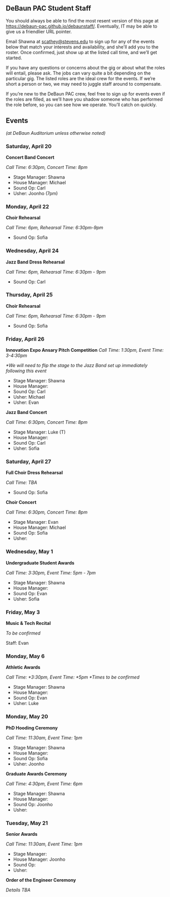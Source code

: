 ## DeBaun PAC Student Staff

You should always be able to find the most resent version of this page at <https://debaun-pac.github.io/debaunstaff/>. Eventually, IT may be able to give us a friendlier URL pointer.

Email Shawna at <scathey@stevens.edu>  to sign up for any of the events below that match your interests and availability, and she'll add you to the roster. Once confirmed, just show up at the listed call time, and we’ll get started.

If you have any questions or concerns about the gig or about what the roles will entail, please ask. The jobs can vary quite a bit depending on the particular gig. The listed roles are the ideal crew for the events. If we’re short a person or two, we may need to juggle staff around to compensate.

If you’re new to the DeBaun PAC crew, feel free to sign up for events even if the roles are filled, as we’ll have you shadow someone who has performed the role before, so you can see how we operate. You’ll catch on quickly.


## Events
*(at DeBaun Auditorium unless otherwise noted)*
  



### Saturday, April 20

**Concert Band Concert**

_Call Time: 6:30pm, Concert Time: 8pm_

- Stage Manager: Shawna
- House Manager: Michael
- Sound Op: Carl
- Usher: Joonho (7pm)
 

### Monday, April 22

**Choir Rehearsal**

_Call Time: 6pm, Rehearsal Time: 6:30pm-9pm_

- Sound Op: Sofia
 

### Wednesday, April 24

**Jazz Band Dress Rehearsal**

_Call Time: 6pm, Rehearsal Time: 6:30pm - 9pm_

- Sound Op: Carl
 

### Thursday, April 25

**Choir Rehearsal**

_Call Time: 6pm, Rehearsal Time: 6:30pm - 9pm_

- Sound Op: Sofia


### Friday, April 26

**Innovation Expo Ansary Pitch Competition**
_Call Time: 1:30pm, Event Time: 3-4:30pm_

_*We will need to flip the stage to the Jazz Band set up immediately following this event_

- Stage Manager: Shawna
- House Manager: 
- Sound Op: Carl
- Usher: Michael
- Usher: Evan 
 

**Jazz Band Concert**

_Call Time: 6:30pm, Concert Time: 8pm_

- Stage Manager: Luke (T)
- House Manager: 
- Sound Op: Carl
- Usher: Sofia
 

### Saturday, April 27

**Full Choir Dress Rehearsal**

_Call Time: TBA_

- Sound Op: Sofia
 

**Choir Concert**

_Call Time: 6:30pm, Concert Time: 8pm_

- Stage Manager: Evan 
- House Manager: Michael
- Sound Op: Sofia
- Usher: 


### Wednesday, May 1

**Undergraduate Student Awards**

 _Call Time: 3:30pm, Event Time: 5pm - 7pm_

- Stage Manager: Shawna
- House Manager: 
- Sound Op: Evan 
- Usher: Sofia
 

### Friday, May 3

**Music & Tech Recital**

_To be confirmed_

Staff: Evan


### Monday, May 6

**Athletic Awards**

_Call Time: *3:30pm, Event Time: *5pm *Times to be confirmed_

- Stage Manager: Shawna
- House Manager: 
- Sound Op: Evan 
- Usher: Luke


### Monday, May 20 

**PhD Hooding Ceremony**

_Call Time: 11:30am, Event Time: 1pm_

- Stage Manager: Shawna
- House Manager: 
- Sound Op: Sofia
- Usher: Joonho


**Graduate Awards Ceremony**

_Call Time: 4:30pm, Event Time: 6pm_

- Stage Manager: Shawna
- House Manager: 
- Sound Op: Joonho
- Usher:


### Tuesday, May 21

**Senior Awards**

_Call Time: 11:30am, Event Time: 1pm_

- Stage Manager:
- House Manager: Joonho
- Sound Op:
- Usher:


**Order of the Engineer Ceremony**

_Details TBA_




